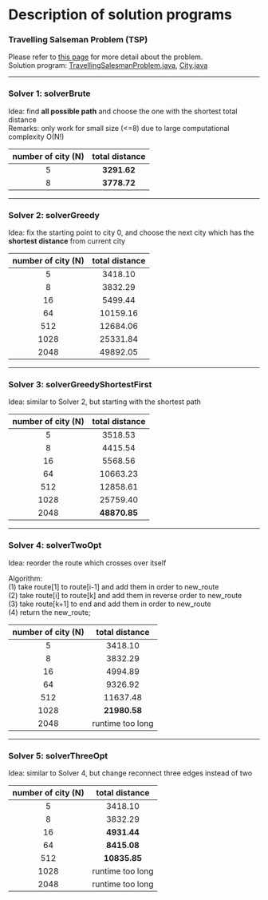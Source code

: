 # Description of solution programs

### Travelling Salseman Problem (TSP)  
Please refer to [this page](https://github.com/LingyingWu/google-step-tsp) for more detail about the problem.  
Solution program: [TravellingSalesmanProblem.java](https://github.com/LingyingWu/google-step-tsp/blob/gh-pages/TravellingSalesmanProblem.java), [City.java](https://github.com/LingyingWu/google-step-tsp/blob/gh-pages/City.java)

***
### Solver 1: solverBrute  
Idea: find __all possible path__ and choose the one with the shortest total distance  
Remarks: only work for small size (<=8) due to large computational complexity O(N!)

|number of city (N)|total distance|
|:-----:|:-----:|
|5|__3291.62__|
|8|__3778.72__|

***
### Solver 2: solverGreedy
Idea: fix the starting point to city 0, and choose the next city which has the __shortest distance__ from current city  

|number of city (N)|total distance|
|:-----:|:-----:|
|5|3418.10|
|8|3832.29|
|16|5499.44|
|64|10159.16|
|512|12684.06|
|1028|25331.84|
|2048|49892.05|

***
### Solver 3: solverGreedyShortestFirst
Idea: similar to Solver 2, but starting with the shortest path

|number of city (N)|total distance|
|:-----:|:-----:|
|5|3518.53|
|8|4415.54|
|16|5568.56|
|64|10663.23|
|512|12858.61|
|1028|25759.40|
|2048|__48870.85__|

***
### Solver 4: solverTwoOpt
Idea: reorder the route which crosses over itself

Algorithm:  
(1) take route[1] to route[i-1] and add them in order to new_route  
(2) take route[i] to route[k] and add them in reverse order to new_route  
(3) take route[k+1] to end and add them in order to new_route  
(4) return the new_route;

|number of city (N)|total distance|
|:-----:|:-----:|
|5|3418.10|
|8|3832.29|
|16|4994.89|
|64|9326.92|
|512|11637.48|
|1028|__21980.58__|
|2048|runtime too long|

***
### Solver 5: solverThreeOpt
Idea: similar to Solver 4, but change reconnect three edges instead of two

|number of city (N)|total distance|
|:-----:|:-----:|
|5|3418.10|
|8|3832.29|
|16|__4931.44__|
|64|__8415.08__|
|512|__10835.85__|
|1028|runtime too long|
|2048|runtime too long|
